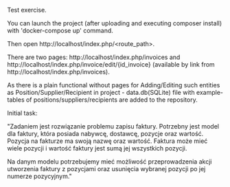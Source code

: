Test exercise.

You can launch the project (after uploading and executing composer install) with 'docker-compose up' command.


Then open http://localhost/index.php/<route_path>.


There are two pages:  http://localhost/index.php/invoices and  http://localhost/index.php/invoice/edit/{id_invoice} 
                      (available by link from http://localhost/index.php/invoices).
                      
As there is a plain functional without pages for  Adding/Editing such entities as Position/Supplier/Recipient in project - data.db(SQLite) file with example-tables of positions/suppliers/recipients are added to the repository.










Initial task:


"Zadaniem jest rozwiązanie problemu zapisu faktury. Potrzebny jest model dla faktury,
która posiada nabywcę, dostawcę, pozycje oraz wartość. Pozycja na fakturze
ma swoją nazwę oraz wartość. Faktura może mieć wiele pozycji i wartość faktury
jest sumą jej wszystkich pozycji.

Na danym modelu potrzebujemy mieć możliwość przeprowadzenia akcji utworzenia faktury
z pozycjami oraz usunięcia wybranej pozycji po jej numerze pozycyjnym."
